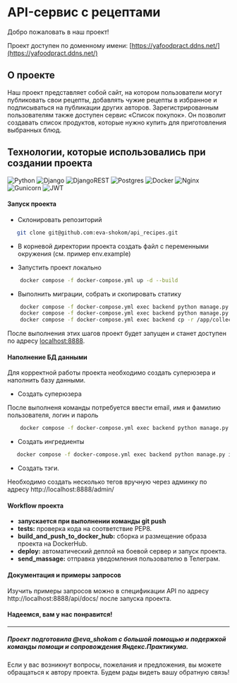 # API-сервис с рецептами

Добро пожаловать в наш проект!

Проект доступен по доменному имени:
[https://yafoodpract.ddns.net/](https://yafoodpract.ddns.net/)

## О проекте

Наш проект представляет собой сайт, на котором пользователи могут публиковать свои рецепты, добавлять чужие рецепты в избранное и подписываться на публикации других авторов. Зарегистрированным пользователям также доступен сервис «Список покупок». Он позволит создавать список продуктов, которые нужно купить для приготовления выбранных блюд.

## Технологии, которые использовались при создании проекта

![Python](https://img.shields.io/badge/python-3670A0?style=for-the-badge&logo=python&logoColor=ffdd54)
![Django](https://img.shields.io/badge/django-%23092E20.svg?style=for-the-badge&logo=django&logoColor=white)
![DjangoREST](https://img.shields.io/badge/DJANGO-REST-ff1709?style=for-the-badge&logo=django&logoColor=white&color=ff1709&labelColor=gray)
![Postgres](https://img.shields.io/badge/postgres-%23316192.svg?style=for-the-badge&logo=postgresql&logoColor=white)
![Docker](https://img.shields.io/badge/docker-%230db7ed.svg?style=for-the-badge&logo=docker&logoColor=white)
![Nginx](https://img.shields.io/badge/nginx-%23009639.svg?style=for-the-badge&logo=nginx&logoColor=white)
![Gunicorn](https://img.shields.io/badge/gunicorn-%298729.svg?style=for-the-badge&logo=gunicorn&logoColor=white)
![JWT](https://img.shields.io/badge/JWT-black?style=for-the-badge&logo=JSON%20web%20tokens)


#### Запуск проекта

- Склонировать репозиторий

```bash
   git clone git@github.com:eva-shokom/api_recipes.git
```

- В корневой директории проекта создать файл с переменными окружения (см. пример env.example) 

- Запустить проект локально

``` bash
    docker compose -f docker-compose.yml up -d --build  
```

- Выполнить миграции, собрать и скопировать статику

``` bash
    docker compose -f docker-compose.yml exec backend python manage.py migrate
    docker compose -f docker-compose.yml exec backend python manage.py collectstatic --no-input
    docker compose -f docker-compose.yml exec backend cp -r /app/collected_static/. /backend_static/static/
```


После выполнения этих шагов проект будет запущен и станет доступен по адресу [localhost:8888](http://localhost:8888/).


#### Наполнение БД данными

Для корректной работы проекта необходимо создать суперюзера и наполнить базу данными.

- Создать суперюзера

После выполненя команды потребуется ввести email, имя и фамилию пользователя, логин и пароль

``` bash
    docker compose -f docker-compose.yml exec backend python manage.py createsuperuser
```

- Создать ингредиенты

```bash
   docker compose -f docker-compose.yml exec backend python manage.py import_data
```

- Создать тэги.

Необходимо создать несколько тегов вручную через админку по адресу http://localhost:8888/admin/


#### Workflow проекта

- **запускается при выполнении команды git push**
- **tests:** проверка кода на соответствие PEP8.
- **build_and_push_to_docker_hub:** сборка и размещение образа проекта на DockerHub.
- **deploy:** автоматический деплой на боевой сервер и запуск проекта.
- **send_massage:** отправка уведомления пользователю в Телеграм.

#### Документация и примеры запросов

Изучить примеры запросов можно в спецификации API по адресу http://localhost:8888/api/docs/ после запуска проекта.

#### Надеемся, вам у нас понравится!

---

##### Проект подготовила @eva_shokom с большой помощью и подержкой команды помощи и сопровождения Яндекс.Практикума. 

Если у вас возникнут вопросы, пожелания и предложения, вы можете обращаться к автору проекта. Будем рады видеть вашу обратную связь! 

